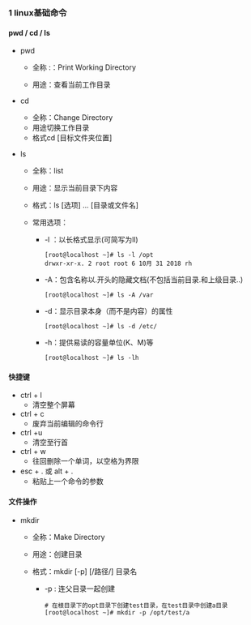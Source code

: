 ### 1 linux基础命令

#### pwd / cd  / ls

- pwd 

  - 全称 :：Print Working Directory

  - 用途：查看当前工作目录

- cd

  - 全称：Change Directory
  - 用途切换工作目录
  - 格式cd [目标文件夹位置]

- ls

  - 全称：list

  - 用途：显示当前目录下内容

  - 格式：ls [选项] ... [目录或文件名]

  - 常用选项：

    - -l ：以长格式显示(可简写为ll)

      ```shell
      [root@localhost ~]# ls -l /opt
      drwxr-xr-x. 2 root root 6 10月 31 2018 rh
      ```

    - -A：包含名称以.开头的隐藏文档(不包括当前目录.和上级目录..)

      ```shell
      [root@localhost ~]# ls -A /var
      ```

    - -d：显示目录本身（而不是内容）的属性

      ```shell
      [root@localhost ~]# ls -d /etc/
      ```

    - -h：提供易读的容量单位(K、M)等

      ```shell
      [root@localhost ~]# ls -lh
      ```

#### 快捷键

- ctrl + l
  - 清空整个屏幕
- ctrl + c
  - 废弃当前编辑的命令行
- ctrl +u 
  - 清空至行首
- ctrl + w
  - 往回删除一个单词，以空格为界限
- esc + .   或 alt + .
  - 粘贴上一个命令的参数

#### 文件操作

- mkdir

  - 全称：Make Directory

  - 用途：创建目录

  - 格式：mkdir [-p] [/路径/] 目录名

    - -p : 连父目录一起创建

      ```shell
      # 在根目录下的opt目录下创建test目录，在test目录中创建a目录
      [root@localhost ~]# mkdir -p /opt/test/a
      ```

      

